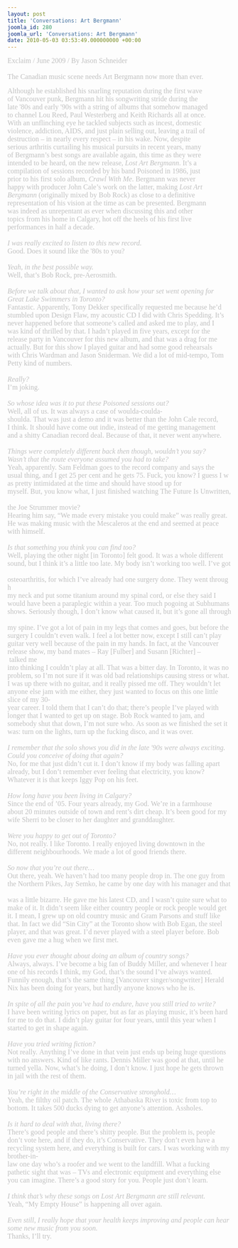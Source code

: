 ```yaml
---
layout: post
title: 'Conversations: Art Bergmann'
joomla_id: 280
joomla_url: 'Conversations: Art Bergmann'
date: 2010-05-03 03:53:49.000000000 +00:00
---
```

<span style="font-size: 12px; font-family: Verdana; color: #000000" class="Apple-style-span"><span style="font-size: 16px; font-family: 'Lucida Grande', 'Lucida Sans', Arial, Verdana, sans-serif" class="bodytitle"><span style="color: #c0c0c0" class="Apple-style-span"><span style="font-family: 'Book Antiqua'; color: #d11129" class="Apple-style-span"><span style="font-size: 12px; font-family: Verdana; color: #000000" class="Apple-style-span"><span style="font-size: 16px; font-family: 'Lucida Grande', 'Lucida Sans', Arial, Verdana, sans-serif" class="bodytitle"><span style="color: #c0c0c0" class="Apple-style-span"><span style="font-family: 'Book Antiqua'" class="Apple-style-span">Exclaim&nbsp;/&nbsp;June&nbsp;2009&nbsp;/&nbsp;By&nbsp;Jason&nbsp;Schneider<br /><br /><span style="font-family: 'book antiqua'" class="Apple-style-span">The Canadian music scene needs Art Bergmann now more than ever.&nbsp;</span></span></span></span></span></span></span></span></span><div><span style="font-size: 12px; font-family: Verdana; color: #000000" class="Apple-style-span"><span style="font-size: 16px; font-family: 'Lucida Grande', 'Lucida Sans', Arial, Verdana, sans-serif" class="bodytitle"><span style="color: #c0c0c0" class="Apple-style-span"><span style="font-family: 'Book Antiqua'; color: #d11129" class="Apple-style-span"><span style="font-size: 12px; font-family: Verdana; color: #000000" class="Apple-style-span"><span style="font-size: 16px; font-family: 'Lucida Grande', 'Lucida Sans', Arial, Verdana, sans-serif" class="bodytitle"><span style="color: #c0c0c0" class="Apple-style-span"><span style="font-family: 'Book Antiqua'" class="Apple-style-span"><span style="font-family: 'book antiqua'" class="Apple-style-span">Although he established his snarling reputation during the first wave&nbsp;</span></span></span></span></span></span></span></span></span></div><div><span style="font-size: 12px; font-family: Verdana; color: #000000" class="Apple-style-span"><span style="font-size: 16px; font-family: 'Lucida Grande', 'Lucida Sans', Arial, Verdana, sans-serif" class="bodytitle"><span style="color: #c0c0c0" class="Apple-style-span"><span style="font-family: 'Book Antiqua'; color: #d11129" class="Apple-style-span"><span style="font-size: 12px; font-family: Verdana; color: #000000" class="Apple-style-span"><span style="font-size: 16px; font-family: 'Lucida Grande', 'Lucida Sans', Arial, Verdana, sans-serif" class="bodytitle"><span style="color: #c0c0c0" class="Apple-style-span"><span style="font-family: 'Book Antiqua'" class="Apple-style-span"><span style="font-family: 'book antiqua'" class="Apple-style-span">of Vancouver punk, Bergmann hit his songwriting stride during the&nbsp;</span></span></span></span></span></span></span></span></span></div><div><span style="font-size: 12px; font-family: Verdana; color: #000000" class="Apple-style-span"><span style="font-size: 16px; font-family: 'Lucida Grande', 'Lucida Sans', Arial, Verdana, sans-serif" class="bodytitle"><span style="color: #c0c0c0" class="Apple-style-span"><span style="font-family: 'Book Antiqua'; color: #d11129" class="Apple-style-span"><span style="font-size: 12px; font-family: Verdana; color: #000000" class="Apple-style-span"><span style="font-size: 16px; font-family: 'Lucida Grande', 'Lucida Sans', Arial, Verdana, sans-serif" class="bodytitle"><span style="color: #c0c0c0" class="Apple-style-span"><span style="font-family: 'Book Antiqua'" class="Apple-style-span"><span style="font-family: 'book antiqua'" class="Apple-style-span">late '80s and early '90s with a string of albums that somehow managed&nbsp;</span></span></span></span></span></span></span></span></span></div><div><span style="font-size: 12px; font-family: Verdana; color: #000000" class="Apple-style-span"><span style="font-size: 16px; font-family: 'Lucida Grande', 'Lucida Sans', Arial, Verdana, sans-serif" class="bodytitle"><span style="color: #c0c0c0" class="Apple-style-span"><span style="font-family: 'Book Antiqua'; color: #d11129" class="Apple-style-span"><span style="font-size: 12px; font-family: Verdana; color: #000000" class="Apple-style-span"><span style="font-size: 16px; font-family: 'Lucida Grande', 'Lucida Sans', Arial, Verdana, sans-serif" class="bodytitle"><span style="color: #c0c0c0" class="Apple-style-span"><span style="font-family: 'Book Antiqua'" class="Apple-style-span"><span style="font-family: 'book antiqua'" class="Apple-style-span">to channel Lou Reed, Paul Westerberg and Keith Richards all at once.&nbsp;</span></span></span></span></span></span></span></span></span></div><div><span style="font-size: 12px; font-family: Verdana; color: #000000" class="Apple-style-span"><span style="font-size: 16px; font-family: 'Lucida Grande', 'Lucida Sans', Arial, Verdana, sans-serif" class="bodytitle"><span style="color: #c0c0c0" class="Apple-style-span"><span style="font-family: 'Book Antiqua'; color: #d11129" class="Apple-style-span"><span style="font-size: 12px; font-family: Verdana; color: #000000" class="Apple-style-span"><span style="font-size: 16px; font-family: 'Lucida Grande', 'Lucida Sans', Arial, Verdana, sans-serif" class="bodytitle"><span style="color: #c0c0c0" class="Apple-style-span"><span style="font-family: 'Book Antiqua'" class="Apple-style-span"><span style="font-family: 'book antiqua'" class="Apple-style-span">With an unflinching eye he tackled subjects such as incest, domestic&nbsp;</span></span></span></span></span></span></span></span></span></div><div><span style="font-size: 12px; font-family: Verdana; color: #000000" class="Apple-style-span"><span style="font-size: 16px; font-family: 'Lucida Grande', 'Lucida Sans', Arial, Verdana, sans-serif" class="bodytitle"><span style="color: #c0c0c0" class="Apple-style-span"><span style="font-family: 'Book Antiqua'; color: #d11129" class="Apple-style-span"><span style="font-size: 12px; font-family: Verdana; color: #000000" class="Apple-style-span"><span style="font-size: 16px; font-family: 'Lucida Grande', 'Lucida Sans', Arial, Verdana, sans-serif" class="bodytitle"><span style="color: #c0c0c0" class="Apple-style-span"><span style="font-family: 'Book Antiqua'" class="Apple-style-span"><span style="font-family: 'book antiqua'" class="Apple-style-span">violence, addiction, AIDS, and just plain selling out, leaving a trail of&nbsp;</span></span></span></span></span></span></span></span></span></div><div><span style="font-size: 12px; font-family: Verdana; color: #000000" class="Apple-style-span"><span style="font-size: 16px; font-family: 'Lucida Grande', 'Lucida Sans', Arial, Verdana, sans-serif" class="bodytitle"><span style="color: #c0c0c0" class="Apple-style-span"><span style="font-family: 'Book Antiqua'; color: #d11129" class="Apple-style-span"><span style="font-size: 12px; font-family: Verdana; color: #000000" class="Apple-style-span"><span style="font-size: 16px; font-family: 'Lucida Grande', 'Lucida Sans', Arial, Verdana, sans-serif" class="bodytitle"><span style="color: #c0c0c0" class="Apple-style-span"><span style="font-family: 'Book Antiqua'" class="Apple-style-span"><span style="font-family: 'book antiqua'" class="Apple-style-span">destruction &ndash; in nearly every respect &ndash; in his wake. Now, despite&nbsp;</span></span></span></span></span></span></span></span></span></div><div><span style="font-size: 12px; font-family: Verdana; color: #000000" class="Apple-style-span"><span style="font-size: 16px; font-family: 'Lucida Grande', 'Lucida Sans', Arial, Verdana, sans-serif" class="bodytitle"><span style="color: #c0c0c0" class="Apple-style-span"><span style="font-family: 'Book Antiqua'; color: #d11129" class="Apple-style-span"><span style="font-size: 12px; font-family: Verdana; color: #000000" class="Apple-style-span"><span style="font-size: 16px; font-family: 'Lucida Grande', 'Lucida Sans', Arial, Verdana, sans-serif" class="bodytitle"><span style="color: #c0c0c0" class="Apple-style-span"><span style="font-family: 'Book Antiqua'" class="Apple-style-span"><span style="font-family: 'book antiqua'" class="Apple-style-span">serious arthritis curtailing his musical pursuits in recent years, many&nbsp;</span></span></span></span></span></span></span></span></span></div><div><span style="font-size: 12px; font-family: Verdana; color: #000000" class="Apple-style-span"><span style="font-size: 16px; font-family: 'Lucida Grande', 'Lucida Sans', Arial, Verdana, sans-serif" class="bodytitle"><span style="color: #c0c0c0" class="Apple-style-span"><span style="font-family: 'Book Antiqua'; color: #d11129" class="Apple-style-span"><span style="font-size: 12px; font-family: Verdana; color: #000000" class="Apple-style-span"><span style="font-size: 16px; font-family: 'Lucida Grande', 'Lucida Sans', Arial, Verdana, sans-serif" class="bodytitle"><span style="color: #c0c0c0" class="Apple-style-span"><span style="font-family: 'Book Antiqua'" class="Apple-style-span"><span style="font-family: 'book antiqua'" class="Apple-style-span">of Bergmann&rsquo;s best songs are available again, this time as they were&nbsp;</span></span></span></span></span></span></span></span></span></div><div><span style="font-size: 12px; font-family: Verdana; color: #000000" class="Apple-style-span"><span style="font-size: 16px; font-family: 'Lucida Grande', 'Lucida Sans', Arial, Verdana, sans-serif" class="bodytitle"><span style="color: #c0c0c0" class="Apple-style-span"><span style="font-family: 'Book Antiqua'; color: #d11129" class="Apple-style-span"><span style="font-size: 12px; font-family: Verdana; color: #000000" class="Apple-style-span"><span style="font-size: 16px; font-family: 'Lucida Grande', 'Lucida Sans', Arial, Verdana, sans-serif" class="bodytitle"><span style="color: #c0c0c0" class="Apple-style-span"><span style="font-family: 'Book Antiqua'" class="Apple-style-span"><span style="font-family: 'book antiqua'" class="Apple-style-span">intended to be heard, on the new release,&nbsp;</span><i><span style="font-family: 'book antiqua'" class="Apple-style-span">Lost Art Bergmann</span></i><span style="font-family: 'book antiqua'" class="Apple-style-span">. It&rsquo;s a&nbsp;</span></span></span></span></span></span></span></span></span></div><div><span style="font-size: 12px; font-family: Verdana; color: #000000" class="Apple-style-span"><span style="font-size: 16px; font-family: 'Lucida Grande', 'Lucida Sans', Arial, Verdana, sans-serif" class="bodytitle"><span style="color: #c0c0c0" class="Apple-style-span"><span style="font-family: 'Book Antiqua'; color: #d11129" class="Apple-style-span"><span style="font-size: 12px; font-family: Verdana; color: #000000" class="Apple-style-span"><span style="font-size: 16px; font-family: 'Lucida Grande', 'Lucida Sans', Arial, Verdana, sans-serif" class="bodytitle"><span style="color: #c0c0c0" class="Apple-style-span"><span style="font-family: 'Book Antiqua'" class="Apple-style-span"><span style="font-family: 'book antiqua'" class="Apple-style-span">compilation of sessions recorded by his band Poisoned in 1986, just&nbsp;</span></span></span></span></span></span></span></span></span></div><div><span style="font-size: 12px; font-family: Verdana; color: #000000" class="Apple-style-span"><span style="font-size: 16px; font-family: 'Lucida Grande', 'Lucida Sans', Arial, Verdana, sans-serif" class="bodytitle"><span style="color: #c0c0c0" class="Apple-style-span"><span style="font-family: 'Book Antiqua'; color: #d11129" class="Apple-style-span"><span style="font-size: 12px; font-family: Verdana; color: #000000" class="Apple-style-span"><span style="font-size: 16px; font-family: 'Lucida Grande', 'Lucida Sans', Arial, Verdana, sans-serif" class="bodytitle"><span style="color: #c0c0c0" class="Apple-style-span"><span style="font-family: 'Book Antiqua'" class="Apple-style-span"><span style="font-family: 'book antiqua'" class="Apple-style-span">prior to his first solo album,&nbsp;</span><i><span style="font-family: 'book antiqua'" class="Apple-style-span">Crawl With Me</span></i><span style="font-family: 'book antiqua'" class="Apple-style-span">. Bergmann was never&nbsp;</span></span></span></span></span></span></span></span></span></div><div><span style="font-size: 12px; font-family: Verdana; color: #000000" class="Apple-style-span"><span style="font-size: 16px; font-family: 'Lucida Grande', 'Lucida Sans', Arial, Verdana, sans-serif" class="bodytitle"><span style="color: #c0c0c0" class="Apple-style-span"><span style="font-family: 'Book Antiqua'; color: #d11129" class="Apple-style-span"><span style="font-size: 12px; font-family: Verdana; color: #000000" class="Apple-style-span"><span style="font-size: 16px; font-family: 'Lucida Grande', 'Lucida Sans', Arial, Verdana, sans-serif" class="bodytitle"><span style="color: #c0c0c0" class="Apple-style-span"><span style="font-family: 'Book Antiqua'" class="Apple-style-span"><span style="font-family: 'book antiqua'" class="Apple-style-span">happy with producer John Cale&rsquo;s work on the latter, making&nbsp;</span><i><span style="font-family: 'book antiqua'" class="Apple-style-span">Lost Art&nbsp;</span></i></span></span></span></span></span></span></span></span></div><div><span style="font-size: 12px; font-family: Verdana; color: #000000" class="Apple-style-span"><span style="font-size: 16px; font-family: 'Lucida Grande', 'Lucida Sans', Arial, Verdana, sans-serif" class="bodytitle"><span style="color: #c0c0c0" class="Apple-style-span"><span style="font-family: 'Book Antiqua'; color: #d11129" class="Apple-style-span"><span style="font-size: 12px; font-family: Verdana; color: #000000" class="Apple-style-span"><span style="font-size: 16px; font-family: 'Lucida Grande', 'Lucida Sans', Arial, Verdana, sans-serif" class="bodytitle"><span style="color: #c0c0c0" class="Apple-style-span"><span style="font-family: 'Book Antiqua'" class="Apple-style-span"><i><span style="font-family: 'book antiqua'" class="Apple-style-span">Bergmann</span></i><span style="font-family: 'book antiqua'" class="Apple-style-span">&nbsp;(originally mixed by Bob Rock) as close to a definitive&nbsp;</span></span></span></span></span></span></span></span></span></div><div><span style="font-size: 12px; font-family: Verdana; color: #000000" class="Apple-style-span"><span style="font-size: 16px; font-family: 'Lucida Grande', 'Lucida Sans', Arial, Verdana, sans-serif" class="bodytitle"><span style="color: #c0c0c0" class="Apple-style-span"><span style="font-family: 'Book Antiqua'; color: #d11129" class="Apple-style-span"><span style="font-size: 12px; font-family: Verdana; color: #000000" class="Apple-style-span"><span style="font-size: 16px; font-family: 'Lucida Grande', 'Lucida Sans', Arial, Verdana, sans-serif" class="bodytitle"><span style="color: #c0c0c0" class="Apple-style-span"><span style="font-family: 'Book Antiqua'" class="Apple-style-span"><span style="font-family: 'book antiqua'" class="Apple-style-span">representation of his vision at the time as can be presented.&nbsp;Bergmann&nbsp;</span></span></span></span></span></span></span></span></span></div><div><span style="font-size: 12px; font-family: Verdana; color: #000000" class="Apple-style-span"><span style="font-size: 16px; font-family: 'Lucida Grande', 'Lucida Sans', Arial, Verdana, sans-serif" class="bodytitle"><span style="color: #c0c0c0" class="Apple-style-span"><span style="font-family: 'Book Antiqua'; color: #d11129" class="Apple-style-span"><span style="font-size: 12px; font-family: Verdana; color: #000000" class="Apple-style-span"><span style="font-size: 16px; font-family: 'Lucida Grande', 'Lucida Sans', Arial, Verdana, sans-serif" class="bodytitle"><span style="color: #c0c0c0" class="Apple-style-span"><span style="font-family: 'Book Antiqua'" class="Apple-style-span"><span style="font-family: 'book antiqua'" class="Apple-style-span">was indeed as unrepentant as ever when discussing this and other&nbsp;</span></span></span></span></span></span></span></span></span></div><div><span style="font-size: 12px; font-family: Verdana; color: #000000" class="Apple-style-span"><span style="font-size: 16px; font-family: 'Lucida Grande', 'Lucida Sans', Arial, Verdana, sans-serif" class="bodytitle"><span style="color: #c0c0c0" class="Apple-style-span"><span style="font-family: 'Book Antiqua'; color: #d11129" class="Apple-style-span"><span style="font-size: 12px; font-family: Verdana; color: #000000" class="Apple-style-span"><span style="font-size: 16px; font-family: 'Lucida Grande', 'Lucida Sans', Arial, Verdana, sans-serif" class="bodytitle"><span style="color: #c0c0c0" class="Apple-style-span"><span style="font-family: 'Book Antiqua'" class="Apple-style-span"><span style="font-family: 'book antiqua'" class="Apple-style-span">topics from his home in Calgary, hot off the heels of his first live&nbsp;</span></span></span></span></span></span></span></span></span></div><div><span style="font-size: 12px; font-family: Verdana; color: #000000" class="Apple-style-span"><span style="font-size: 16px; font-family: 'Lucida Grande', 'Lucida Sans', Arial, Verdana, sans-serif" class="bodytitle"><span style="color: #c0c0c0" class="Apple-style-span"><span style="font-family: 'Book Antiqua'; color: #d11129" class="Apple-style-span"><span style="font-size: 12px; font-family: Verdana; color: #000000" class="Apple-style-span"><span style="font-size: 16px; font-family: 'Lucida Grande', 'Lucida Sans', Arial, Verdana, sans-serif" class="bodytitle"><span style="color: #c0c0c0" class="Apple-style-span"><span style="font-family: 'Book Antiqua'" class="Apple-style-span"><span style="font-family: 'book antiqua'" class="Apple-style-span">performances in half a decade.</span><span style="font-family: 'book antiqua'" class="Apple-style-span"><br /></span><br /></span></span></span></span><div><span style="font-size: 12px; font-family: Verdana; color: #000000" class="Apple-style-span"><span style="font-size: 16px; font-family: 'Lucida Grande', 'Lucida Sans', Arial, Verdana, sans-serif" class="bodytitle"><span style="color: #c0c0c0" class="Apple-style-span"><span style="font-family: 'Book Antiqua'" class="Apple-style-span"><span style="font-style: italic" class="Apple-style-span">I&nbsp;was&nbsp;really&nbsp;excited&nbsp;to&nbsp;listen&nbsp;to&nbsp;this&nbsp;new&nbsp;record.</span><br />Good.&nbsp;Does&nbsp;it&nbsp;sound&nbsp;like&nbsp;the&nbsp;'80s&nbsp;to&nbsp;you?<br /><br /><span style="font-style: italic" class="Apple-style-span">Yeah,&nbsp;in&nbsp;the&nbsp;best&nbsp;possible&nbsp;way.</span><br />Well,&nbsp;that&rsquo;s&nbsp;Bob&nbsp;Rock,&nbsp;pre-Aerosmith.<br /><br /><span style="font-style: italic" class="Apple-style-span">Before&nbsp;we&nbsp;talk&nbsp;about&nbsp;that,&nbsp;I&nbsp;wanted&nbsp;to&nbsp;ask&nbsp;how&nbsp;your&nbsp;set&nbsp;went&nbsp;opening&nbsp;for&nbsp;</span></span></span></span></span></div><div><span style="font-size: 12px; font-family: Verdana; color: #000000" class="Apple-style-span"><span style="font-size: 16px; font-family: 'Lucida Grande', 'Lucida Sans', Arial, Verdana, sans-serif" class="bodytitle"><span style="color: #c0c0c0" class="Apple-style-span"><span style="font-family: 'Book Antiqua'" class="Apple-style-span"><span style="font-style: italic" class="Apple-style-span">Great&nbsp;Lake&nbsp;Swimmers&nbsp;in&nbsp;Toronto?</span><br />Fantastic.&nbsp;Apparently,&nbsp;Tony&nbsp;Dekker&nbsp;specifically&nbsp;requested&nbsp;me&nbsp;because&nbsp;he&rsquo;d&nbsp;</span></span></span></span></div><div><span style="font-size: 12px; font-family: Verdana; color: #000000" class="Apple-style-span"><span style="font-size: 16px; font-family: 'Lucida Grande', 'Lucida Sans', Arial, Verdana, sans-serif" class="bodytitle"><span style="color: #c0c0c0" class="Apple-style-span"><span style="font-family: 'Book Antiqua'" class="Apple-style-span">stumbled&nbsp;upon&nbsp;Design&nbsp;Flaw,&nbsp;my&nbsp;acoustic&nbsp;CD&nbsp;I&nbsp;did&nbsp;with&nbsp;Chris&nbsp;Spedding.&nbsp;It&rsquo;s&nbsp;</span></span></span></span></div><div><span style="font-size: 12px; font-family: Verdana; color: #000000" class="Apple-style-span"><span style="font-size: 16px; font-family: 'Lucida Grande', 'Lucida Sans', Arial, Verdana, sans-serif" class="bodytitle"><span style="color: #c0c0c0" class="Apple-style-span"><span style="font-family: 'Book Antiqua'" class="Apple-style-span">never&nbsp;happened&nbsp;before&nbsp;that&nbsp;someone&rsquo;s&nbsp;called&nbsp;and&nbsp;asked&nbsp;me&nbsp;to&nbsp;play,&nbsp;and&nbsp;I&nbsp;</span></span></span></span></div><div><span style="font-size: 12px; font-family: Verdana; color: #000000" class="Apple-style-span"><span style="font-size: 16px; font-family: 'Lucida Grande', 'Lucida Sans', Arial, Verdana, sans-serif" class="bodytitle"><span style="color: #c0c0c0" class="Apple-style-span"><span style="font-family: 'Book Antiqua'" class="Apple-style-span">was&nbsp;kind&nbsp;of&nbsp;thrilled&nbsp;by&nbsp;that.&nbsp;I&nbsp;hadn&rsquo;t&nbsp;played&nbsp;in&nbsp;five&nbsp;years,&nbsp;except&nbsp;for&nbsp;the&nbsp;</span></span></span></span></div><div><span style="font-size: 12px; font-family: Verdana; color: #000000" class="Apple-style-span"><span style="font-size: 16px; font-family: 'Lucida Grande', 'Lucida Sans', Arial, Verdana, sans-serif" class="bodytitle"><span style="color: #c0c0c0" class="Apple-style-span"><span style="font-family: 'Book Antiqua'" class="Apple-style-span">release&nbsp;party&nbsp;in&nbsp;Vancouver&nbsp;for&nbsp;this&nbsp;new&nbsp;album,&nbsp;and&nbsp;that&nbsp;was&nbsp;a&nbsp;drag&nbsp;for&nbsp;me&nbsp;</span></span></span></span></div><div><span style="font-size: 12px; font-family: Verdana; color: #000000" class="Apple-style-span"><span style="font-size: 16px; font-family: 'Lucida Grande', 'Lucida Sans', Arial, Verdana, sans-serif" class="bodytitle"><span style="color: #c0c0c0" class="Apple-style-span"><span style="font-family: 'Book Antiqua'" class="Apple-style-span">actually.&nbsp;But&nbsp;for&nbsp;this&nbsp;show&nbsp;I&nbsp;played&nbsp;guitar&nbsp;and&nbsp;had&nbsp;some&nbsp;good&nbsp;rehearsals&nbsp;</span></span></span></span></div><div><span style="font-size: 12px; font-family: Verdana; color: #000000" class="Apple-style-span"><span style="font-size: 16px; font-family: 'Lucida Grande', 'Lucida Sans', Arial, Verdana, sans-serif" class="bodytitle"><span style="color: #c0c0c0" class="Apple-style-span"><span style="font-family: 'Book Antiqua'" class="Apple-style-span">with&nbsp;Chris&nbsp;Wardman&nbsp;and&nbsp;Jason&nbsp;Sniderman.&nbsp;We&nbsp;did&nbsp;a&nbsp;lot&nbsp;of&nbsp;mid-tempo,&nbsp;Tom&nbsp;</span></span></span></span></div><div><span style="font-size: 12px; font-family: Verdana; color: #000000" class="Apple-style-span"><span style="font-size: 16px; font-family: 'Lucida Grande', 'Lucida Sans', Arial, Verdana, sans-serif" class="bodytitle"><span style="color: #c0c0c0" class="Apple-style-span"><span style="font-family: 'Book Antiqua'" class="Apple-style-span">Petty&nbsp;kind&nbsp;of&nbsp;numbers.<br /><br /><span style="font-style: italic" class="Apple-style-span">Really?</span><br />I&rsquo;m&nbsp;joking.<br /><br /><span style="font-style: italic" class="Apple-style-span">So&nbsp;whose&nbsp;idea&nbsp;was&nbsp;it&nbsp;to&nbsp;put&nbsp;these&nbsp;Poisoned&nbsp;sessions&nbsp;out?</span><br />Well,&nbsp;all&nbsp;of&nbsp;us.&nbsp;It&nbsp;was&nbsp;always&nbsp;a&nbsp;case&nbsp;of&nbsp;woulda-coulda-shoulda.&nbsp;That&nbsp;was&nbsp;just&nbsp;a&nbsp;demo&nbsp;and&nbsp;it&nbsp;was&nbsp;better&nbsp;than&nbsp;the&nbsp;John&nbsp;Cale&nbsp;record, I&nbsp;think.&nbsp;It&nbsp;should&nbsp;have&nbsp;come&nbsp;out&nbsp;indie,&nbsp;instead&nbsp;of&nbsp;me&nbsp;getting&nbsp;management&nbsp;</span></span></span></span></div><div><span style="font-size: 12px; font-family: Verdana; color: #000000" class="Apple-style-span"><span style="font-size: 16px; font-family: 'Lucida Grande', 'Lucida Sans', Arial, Verdana, sans-serif" class="bodytitle"><span style="color: #c0c0c0" class="Apple-style-span"><span style="font-family: 'Book Antiqua'" class="Apple-style-span">and&nbsp;a&nbsp;shitty&nbsp;Canadian&nbsp;record&nbsp;deal.&nbsp;Because&nbsp;of&nbsp;that,&nbsp;it&nbsp;never&nbsp;went&nbsp;anywhere.<br /><br /><span style="font-style: italic" class="Apple-style-span">Things&nbsp;were&nbsp;completely&nbsp;different&nbsp;back&nbsp;then&nbsp;though,&nbsp;wouldn&rsquo;t&nbsp;you&nbsp;say?</span>&nbsp;<span style="font-style: italic" class="Apple-style-span"></span></span></span></span></span></div><div><span style="font-size: 12px; font-family: Verdana; color: #000000" class="Apple-style-span"><span style="font-size: 16px; font-family: 'Lucida Grande', 'Lucida Sans', Arial, Verdana, sans-serif" class="bodytitle"><span style="color: #c0c0c0" class="Apple-style-span"><span style="font-family: 'Book Antiqua'" class="Apple-style-span"><span style="font-style: italic" class="Apple-style-span">Wasn&rsquo;t&nbsp;that&nbsp;the&nbsp;route&nbsp;everyone&nbsp;assumed&nbsp;you&nbsp;had&nbsp;to&nbsp;take?</span></span></span></span></span></div><div><span style="font-size: 12px; font-family: Verdana; color: #000000" class="Apple-style-span"><span style="font-size: 16px; font-family: 'Lucida Grande', 'Lucida Sans', Arial, Verdana, sans-serif" class="bodytitle"><span style="color: #c0c0c0" class="Apple-style-span"><span style="font-family: 'Book Antiqua'" class="Apple-style-span">Yeah,&nbsp;apparently.&nbsp;Sam&nbsp;Feldman&nbsp;goes&nbsp;to&nbsp;the&nbsp;record&nbsp;company&nbsp;and&nbsp;says&nbsp;the&nbsp;</span></span></span></span></div><div><span style="font-size: 12px; font-family: Verdana; color: #000000" class="Apple-style-span"><span style="font-size: 16px; font-family: 'Lucida Grande', 'Lucida Sans', Arial, Verdana, sans-serif" class="bodytitle"><span style="color: #c0c0c0" class="Apple-style-span"><span style="font-family: 'Book Antiqua'" class="Apple-style-span">usual&nbsp;thing,&nbsp;and&nbsp;I&nbsp;get&nbsp;25&nbsp;per&nbsp;cent&nbsp;and&nbsp;he&nbsp;gets&nbsp;75.&nbsp;Fuck,&nbsp;you&nbsp;know?&nbsp;I&nbsp;guess&nbsp;I&nbsp;was&nbsp;pretty&nbsp;intimidated&nbsp;at&nbsp;the&nbsp;time&nbsp;and&nbsp;should&nbsp;have&nbsp;stood&nbsp;up&nbsp;for&nbsp;</span></span></span></span></div><div><span style="font-size: 12px; font-family: Verdana; color: #000000" class="Apple-style-span"><span style="font-size: 16px; font-family: 'Lucida Grande', 'Lucida Sans', Arial, Verdana, sans-serif" class="bodytitle"><span style="color: #c0c0c0" class="Apple-style-span"><span style="font-family: 'Book Antiqua'" class="Apple-style-span">myself.&nbsp;But,&nbsp;you&nbsp;know&nbsp;what,&nbsp;I&nbsp;just&nbsp;finished&nbsp;watching&nbsp;The&nbsp;Future&nbsp;Is&nbsp;Unwritten,&nbsp;</span></span></span></span></div><div><span style="font-size: 12px; font-family: Verdana; color: #000000" class="Apple-style-span"><span style="font-size: 16px; font-family: 'Lucida Grande', 'Lucida Sans', Arial, Verdana, sans-serif" class="bodytitle"><span style="color: #c0c0c0" class="Apple-style-span"><span style="font-family: 'Book Antiqua'" class="Apple-style-span">the&nbsp;Joe&nbsp;Strummer&nbsp;movie?Hearing&nbsp;him&nbsp;say,&nbsp;&ldquo;We&nbsp;made&nbsp;every&nbsp;mistake&nbsp;you&nbsp;could&nbsp;make&rdquo;&nbsp;was&nbsp;really&nbsp;great.&nbsp;</span></span></span></span></div><div><span style="font-size: 12px; font-family: Verdana; color: #000000" class="Apple-style-span"><span style="font-size: 16px; font-family: 'Lucida Grande', 'Lucida Sans', Arial, Verdana, sans-serif" class="bodytitle"><span style="color: #c0c0c0" class="Apple-style-span"><span style="font-family: 'Book Antiqua'" class="Apple-style-span">He&nbsp;was&nbsp;making&nbsp;music&nbsp;with&nbsp;the&nbsp;Mescaleros&nbsp;at&nbsp;the&nbsp;end&nbsp;and&nbsp;seemed&nbsp;at&nbsp;peace&nbsp;</span></span></span></span></div><div><span style="font-size: 12px; font-family: Verdana; color: #000000" class="Apple-style-span"><span style="font-size: 16px; font-family: 'Lucida Grande', 'Lucida Sans', Arial, Verdana, sans-serif" class="bodytitle"><span style="color: #c0c0c0" class="Apple-style-span"><span style="font-family: 'Book Antiqua'" class="Apple-style-span">with&nbsp;himself.<br /><br /><span style="font-style: italic" class="Apple-style-span">Is&nbsp;that&nbsp;something&nbsp;you&nbsp;think&nbsp;you&nbsp;can&nbsp;find&nbsp;too?</span><br />Well,&nbsp;playing&nbsp;the&nbsp;other&nbsp;night&nbsp;[in&nbsp;Toronto]&nbsp;felt&nbsp;good.&nbsp;It&nbsp;was&nbsp;a&nbsp;whole&nbsp;different&nbsp;</span></span></span></span></div><div><span style="font-size: 12px; font-family: Verdana; color: #000000" class="Apple-style-span"><span style="font-size: 16px; font-family: 'Lucida Grande', 'Lucida Sans', Arial, Verdana, sans-serif" class="bodytitle"><span style="color: #c0c0c0" class="Apple-style-span"><span style="font-family: 'Book Antiqua'" class="Apple-style-span">sound,&nbsp;but&nbsp;I&nbsp;think&nbsp;it&rsquo;s&nbsp;a&nbsp;little&nbsp;too&nbsp;late.&nbsp;My&nbsp;body&nbsp;isn&rsquo;t&nbsp;working&nbsp;too&nbsp;well.&nbsp;I&rsquo;ve&nbsp;got&nbsp;</span></span></span></span></div><div><span style="font-size: 12px; font-family: Verdana; color: #000000" class="Apple-style-span"><span style="font-size: 16px; font-family: 'Lucida Grande', 'Lucida Sans', Arial, Verdana, sans-serif" class="bodytitle"><span style="color: #c0c0c0" class="Apple-style-span"><span style="font-family: 'Book Antiqua'" class="Apple-style-span">osteoarthritis,&nbsp;for&nbsp;which&nbsp;I&rsquo;ve&nbsp;already&nbsp;had&nbsp;one&nbsp;surgery&nbsp;done.&nbsp;They&nbsp;went&nbsp;through&nbsp;</span></span></span></span></div><div><span style="font-size: 12px; font-family: Verdana; color: #000000" class="Apple-style-span"><span style="font-size: 16px; font-family: 'Lucida Grande', 'Lucida Sans', Arial, Verdana, sans-serif" class="bodytitle"><span style="color: #c0c0c0" class="Apple-style-span"><span style="font-family: 'Book Antiqua'" class="Apple-style-span">my&nbsp;neck&nbsp;and&nbsp;put&nbsp;some&nbsp;titanium&nbsp;around&nbsp;my&nbsp;spinal&nbsp;cord,&nbsp;or&nbsp;else&nbsp;they&nbsp;said&nbsp;I&nbsp;</span></span></span></span></div><div><span style="font-size: 12px; font-family: Verdana; color: #000000" class="Apple-style-span"><span style="font-size: 16px; font-family: 'Lucida Grande', 'Lucida Sans', Arial, Verdana, sans-serif" class="bodytitle"><span style="color: #c0c0c0" class="Apple-style-span"><span style="font-family: 'Book Antiqua'" class="Apple-style-span">would&nbsp;have&nbsp;been&nbsp;a&nbsp;paraplegic&nbsp;within&nbsp;a&nbsp;year.&nbsp;Too&nbsp;much&nbsp;pogoing&nbsp;at&nbsp;Subhumans&nbsp;</span></span></span></span></div><div><span style="font-size: 12px; font-family: Verdana; color: #000000" class="Apple-style-span"><span style="font-size: 16px; font-family: 'Lucida Grande', 'Lucida Sans', Arial, Verdana, sans-serif" class="bodytitle"><span style="color: #c0c0c0" class="Apple-style-span"><span style="font-family: 'Book Antiqua'" class="Apple-style-span">shows.&nbsp;Seriously&nbsp;though,&nbsp;I&nbsp;don&rsquo;t&nbsp;know&nbsp;what&nbsp;caused&nbsp;it,&nbsp;but&nbsp;it&rsquo;s&nbsp;gone&nbsp;all&nbsp;through&nbsp;</span></span></span></span></div><div><span style="font-size: 12px; font-family: Verdana; color: #000000" class="Apple-style-span"><span style="font-size: 16px; font-family: 'Lucida Grande', 'Lucida Sans', Arial, Verdana, sans-serif" class="bodytitle"><span style="color: #c0c0c0" class="Apple-style-span"><span style="font-family: 'Book Antiqua'" class="Apple-style-span">my&nbsp;spine.&nbsp;I&rsquo;ve&nbsp;got&nbsp;a&nbsp;lot&nbsp;of&nbsp;pain&nbsp;in&nbsp;my&nbsp;legs&nbsp;that&nbsp;comes&nbsp;and&nbsp;goes,&nbsp;but&nbsp;before&nbsp;the&nbsp;</span></span></span></span></div><div><span style="font-size: 12px; font-family: Verdana; color: #000000" class="Apple-style-span"><span style="font-size: 16px; font-family: 'Lucida Grande', 'Lucida Sans', Arial, Verdana, sans-serif" class="bodytitle"><span style="color: #c0c0c0" class="Apple-style-span"><span style="font-family: 'Book Antiqua'" class="Apple-style-span">surgery&nbsp;I&nbsp;couldn&rsquo;t&nbsp;even&nbsp;walk.&nbsp;I&nbsp;feel&nbsp;a&nbsp;lot&nbsp;better&nbsp;now,&nbsp;except&nbsp;I&nbsp;still&nbsp;can&rsquo;t&nbsp;play&nbsp;</span></span></span></span></div><div><span style="font-size: 12px; font-family: Verdana; color: #000000" class="Apple-style-span"><span style="font-size: 16px; font-family: 'Lucida Grande', 'Lucida Sans', Arial, Verdana, sans-serif" class="bodytitle"><span style="color: #c0c0c0" class="Apple-style-span"><span style="font-family: 'Book Antiqua'" class="Apple-style-span">guitar&nbsp;very&nbsp;well&nbsp;because&nbsp;of&nbsp;the&nbsp;pain&nbsp;in&nbsp;my&nbsp;hands.&nbsp;In&nbsp;fact,&nbsp;at&nbsp;the&nbsp;Vancouver&nbsp;</span></span></span></span></div><div><span style="font-size: 12px; font-family: Verdana; color: #000000" class="Apple-style-span"><span style="font-size: 16px; font-family: 'Lucida Grande', 'Lucida Sans', Arial, Verdana, sans-serif" class="bodytitle"><span style="color: #c0c0c0" class="Apple-style-span"><span style="font-family: 'Book Antiqua'" class="Apple-style-span">release&nbsp;show,&nbsp;my&nbsp;band&nbsp;mates&nbsp;&ndash;&nbsp;Ray&nbsp;[Fulber]&nbsp;and&nbsp;Susann&nbsp;[Richter]&nbsp;&ndash;&nbsp;talked&nbsp;me&nbsp;</span></span></span></span></div><div><span style="font-size: 12px; font-family: Verdana; color: #000000" class="Apple-style-span"><span style="font-size: 16px; font-family: 'Lucida Grande', 'Lucida Sans', Arial, Verdana, sans-serif" class="bodytitle"><span style="color: #c0c0c0" class="Apple-style-span"><span style="font-family: 'Book Antiqua'" class="Apple-style-span">into&nbsp;thinking&nbsp;I&nbsp;couldn&rsquo;t&nbsp;play&nbsp;at&nbsp;all.&nbsp;That&nbsp;was&nbsp;a&nbsp;bitter&nbsp;day.&nbsp;In&nbsp;Toronto,&nbsp;it&nbsp;was&nbsp;no&nbsp;</span></span></span></span></div><div><span style="font-size: 12px; font-family: Verdana; color: #000000" class="Apple-style-span"><span style="font-size: 16px; font-family: 'Lucida Grande', 'Lucida Sans', Arial, Verdana, sans-serif" class="bodytitle"><span style="color: #c0c0c0" class="Apple-style-span"><span style="font-family: 'Book Antiqua'" class="Apple-style-span">problem,&nbsp;so&nbsp;I&rsquo;m&nbsp;not&nbsp;sure&nbsp;if&nbsp;it&nbsp;was&nbsp;old&nbsp;bad&nbsp;relationships&nbsp;causing&nbsp;stress&nbsp;or&nbsp;what.&nbsp;</span></span></span></span></div><div><span style="font-size: 12px; font-family: Verdana; color: #000000" class="Apple-style-span"><span style="font-size: 16px; font-family: 'Lucida Grande', 'Lucida Sans', Arial, Verdana, sans-serif" class="bodytitle"><span style="color: #c0c0c0" class="Apple-style-span"><span style="font-family: 'Book Antiqua'" class="Apple-style-span">I&nbsp;was&nbsp;up&nbsp;there&nbsp;with&nbsp;no&nbsp;guitar,&nbsp;and&nbsp;it&nbsp;really&nbsp;pissed&nbsp;me&nbsp;off.&nbsp;They&nbsp;wouldn&rsquo;t&nbsp;let&nbsp;</span></span></span></span></div><div><span style="font-size: 12px; font-family: Verdana; color: #000000" class="Apple-style-span"><span style="font-size: 16px; font-family: 'Lucida Grande', 'Lucida Sans', Arial, Verdana, sans-serif" class="bodytitle"><span style="color: #c0c0c0" class="Apple-style-span"><span style="font-family: 'Book Antiqua'" class="Apple-style-span">anyone&nbsp;else&nbsp;jam&nbsp;with&nbsp;me&nbsp;either,&nbsp;they&nbsp;just&nbsp;wanted&nbsp;to&nbsp;focus&nbsp;on&nbsp;this&nbsp;one&nbsp;little&nbsp;</span></span></span></span></div><div><span style="font-size: 12px; font-family: Verdana; color: #000000" class="Apple-style-span"><span style="font-size: 16px; font-family: 'Lucida Grande', 'Lucida Sans', Arial, Verdana, sans-serif" class="bodytitle"><span style="color: #c0c0c0" class="Apple-style-span"><span style="font-family: 'Book Antiqua'" class="Apple-style-span">slice&nbsp;of&nbsp;my&nbsp;30-year&nbsp;career.&nbsp;I&nbsp;told&nbsp;them&nbsp;that&nbsp;I&nbsp;can&rsquo;t&nbsp;do&nbsp;that;&nbsp;there&rsquo;s&nbsp;people&nbsp;I&rsquo;ve&nbsp;played&nbsp;with&nbsp;</span></span></span></span></div><div><span style="font-size: 12px; font-family: Verdana; color: #000000" class="Apple-style-span"><span style="font-size: 16px; font-family: 'Lucida Grande', 'Lucida Sans', Arial, Verdana, sans-serif" class="bodytitle"><span style="color: #c0c0c0" class="Apple-style-span"><span style="font-family: 'Book Antiqua'" class="Apple-style-span">longer&nbsp;that&nbsp;I&nbsp;wanted&nbsp;to&nbsp;get&nbsp;up&nbsp;on&nbsp;stage.&nbsp;Bob&nbsp;Rock&nbsp;wanted&nbsp;to&nbsp;jam,&nbsp;and&nbsp;</span></span></span></span></div><div><span style="font-size: 12px; font-family: Verdana; color: #000000" class="Apple-style-span"><span style="font-size: 16px; font-family: 'Lucida Grande', 'Lucida Sans', Arial, Verdana, sans-serif" class="bodytitle"><span style="color: #c0c0c0" class="Apple-style-span"><span style="font-family: 'Book Antiqua'" class="Apple-style-span">somebody&nbsp;shut&nbsp;that&nbsp;down,&nbsp;I&rsquo;m&nbsp;not&nbsp;sure&nbsp;who.&nbsp;As&nbsp;soon&nbsp;as&nbsp;we&nbsp;finished&nbsp;the&nbsp;set&nbsp;it&nbsp;</span></span></span></span></div><div><span style="font-size: 12px; font-family: Verdana; color: #000000" class="Apple-style-span"><span style="font-size: 16px; font-family: 'Lucida Grande', 'Lucida Sans', Arial, Verdana, sans-serif" class="bodytitle"><span style="color: #c0c0c0" class="Apple-style-span"><span style="font-family: 'Book Antiqua'" class="Apple-style-span">was:&nbsp;turn&nbsp;on&nbsp;the&nbsp;lights,&nbsp;turn&nbsp;up&nbsp;the&nbsp;fucking&nbsp;disco,&nbsp;and&nbsp;it&nbsp;was&nbsp;over.<br /><br /><span style="font-style: italic" class="Apple-style-span">I&nbsp;remember&nbsp;that&nbsp;the&nbsp;solo&nbsp;shows&nbsp;you&nbsp;did&nbsp;in&nbsp;the&nbsp;late&nbsp;'90s&nbsp;were&nbsp;always&nbsp;exciting.&nbsp;</span></span></span></span></span></div><div><span style="font-size: 12px; font-family: Verdana; color: #000000" class="Apple-style-span"><span style="font-size: 16px; font-family: 'Lucida Grande', 'Lucida Sans', Arial, Verdana, sans-serif" class="bodytitle"><span style="color: #c0c0c0" class="Apple-style-span"><span style="font-family: 'Book Antiqua'" class="Apple-style-span"><span style="font-style: italic" class="Apple-style-span">Could&nbsp;you&nbsp;conceive&nbsp;of&nbsp;doing&nbsp;that&nbsp;again?</span><br />No,&nbsp;for&nbsp;me&nbsp;that&nbsp;just&nbsp;didn&rsquo;t&nbsp;cut&nbsp;it.&nbsp;I&nbsp;don&rsquo;t&nbsp;know&nbsp;if&nbsp;my&nbsp;body&nbsp;was&nbsp;falling&nbsp;apart&nbsp;</span></span></span></span></div><div><span style="font-size: 12px; font-family: Verdana; color: #000000" class="Apple-style-span"><span style="font-size: 16px; font-family: 'Lucida Grande', 'Lucida Sans', Arial, Verdana, sans-serif" class="bodytitle"><span style="color: #c0c0c0" class="Apple-style-span"><span style="font-family: 'Book Antiqua'" class="Apple-style-span">already,&nbsp;but&nbsp;I&nbsp;don&rsquo;t&nbsp;remember&nbsp;ever&nbsp;feeling&nbsp;that&nbsp;electricity,&nbsp;you&nbsp;know?Whatever&nbsp;it&nbsp;is&nbsp;that&nbsp;keeps&nbsp;Iggy&nbsp;Pop&nbsp;on&nbsp;his&nbsp;feet.<br /><br /><span style="font-style: italic" class="Apple-style-span">How&nbsp;long&nbsp;have&nbsp;you&nbsp;been&nbsp;living&nbsp;in&nbsp;Calgary?</span><br />Since&nbsp;the&nbsp;end&nbsp;of&nbsp;&rsquo;05.&nbsp;Four&nbsp;years&nbsp;already,&nbsp;my&nbsp;God.&nbsp;We&rsquo;re&nbsp;in&nbsp;a&nbsp;farmhouse&nbsp;</span></span></span></span></div><div><span style="font-size: 12px; font-family: Verdana; color: #000000" class="Apple-style-span"><span style="font-size: 16px; font-family: 'Lucida Grande', 'Lucida Sans', Arial, Verdana, sans-serif" class="bodytitle"><span style="color: #c0c0c0" class="Apple-style-span"><span style="font-family: 'Book Antiqua'" class="Apple-style-span">about&nbsp;20&nbsp;minutes&nbsp;outside&nbsp;of&nbsp;town&nbsp;and&nbsp;rent&rsquo;s&nbsp;dirt&nbsp;cheap.&nbsp;It&rsquo;s&nbsp;been&nbsp;good&nbsp;for&nbsp;my&nbsp;</span></span></span></span></div><div><span style="font-size: 12px; font-family: Verdana; color: #000000" class="Apple-style-span"><span style="font-size: 16px; font-family: 'Lucida Grande', 'Lucida Sans', Arial, Verdana, sans-serif" class="bodytitle"><span style="color: #c0c0c0" class="Apple-style-span"><span style="font-family: 'Book Antiqua'" class="Apple-style-span">wife&nbsp;Sherri&nbsp;to&nbsp;be&nbsp;closer&nbsp;to&nbsp;her&nbsp;daughter&nbsp;and&nbsp;granddaughter.<br /><br /><span style="font-style: italic" class="Apple-style-span">Were&nbsp;you&nbsp;happy&nbsp;to&nbsp;get&nbsp;out&nbsp;of&nbsp;Toronto?</span><br />No,&nbsp;not&nbsp;really.&nbsp;I&nbsp;like&nbsp;Toronto.&nbsp;I&nbsp;really&nbsp;enjoyed&nbsp;living&nbsp;downtown&nbsp;in&nbsp;the&nbsp;</span></span></span></span></div><div><span style="font-size: 12px; font-family: Verdana; color: #000000" class="Apple-style-span"><span style="font-size: 16px; font-family: 'Lucida Grande', 'Lucida Sans', Arial, Verdana, sans-serif" class="bodytitle"><span style="color: #c0c0c0" class="Apple-style-span"><span style="font-family: 'Book Antiqua'" class="Apple-style-span">different&nbsp;neighbourhoods.&nbsp;We&nbsp;made&nbsp;a&nbsp;lot&nbsp;of&nbsp;good&nbsp;friends&nbsp;there.</span></span></span></span></div><div><span style="font-size: 12px; font-family: Verdana; color: #000000" class="Apple-style-span"><span style="font-size: 16px; font-family: 'Lucida Grande', 'Lucida Sans', Arial, Verdana, sans-serif" class="bodytitle"><span style="color: #c0c0c0" class="Apple-style-span"><span style="font-family: 'Book Antiqua'" class="Apple-style-span"><br /><span style="font-style: italic" class="Apple-style-span">So&nbsp;now&nbsp;that&nbsp;you&rsquo;re&nbsp;out&nbsp;there&hellip;</span><br />Out&nbsp;there,&nbsp;yeah.&nbsp;We&nbsp;haven&rsquo;t&nbsp;had&nbsp;too&nbsp;many&nbsp;people&nbsp;drop&nbsp;in.&nbsp;The&nbsp;one&nbsp;guy&nbsp;from&nbsp;</span></span></span></span></div><div><span style="font-size: 12px; font-family: Verdana; color: #000000" class="Apple-style-span"><span style="font-size: 16px; font-family: 'Lucida Grande', 'Lucida Sans', Arial, Verdana, sans-serif" class="bodytitle"><span style="color: #c0c0c0" class="Apple-style-span"><span style="font-family: 'Book Antiqua'" class="Apple-style-span">the&nbsp;Northern&nbsp;Pikes,&nbsp;Jay&nbsp;Semko,&nbsp;he&nbsp;came&nbsp;by&nbsp;one&nbsp;day&nbsp;with&nbsp;his&nbsp;manager&nbsp;and&nbsp;that&nbsp;</span></span></span></span></div><div><span style="font-size: 12px; font-family: Verdana; color: #000000" class="Apple-style-span"><span style="font-size: 16px; font-family: 'Lucida Grande', 'Lucida Sans', Arial, Verdana, sans-serif" class="bodytitle"><span style="color: #c0c0c0" class="Apple-style-span"><span style="font-family: 'Book Antiqua'" class="Apple-style-span">was&nbsp;a&nbsp;little&nbsp;bizarre.&nbsp;He&nbsp;gave&nbsp;me&nbsp;his&nbsp;latest&nbsp;CD,&nbsp;and&nbsp;I&nbsp;wasn&rsquo;t&nbsp;quite&nbsp;sure&nbsp;what&nbsp;to&nbsp;</span></span></span></span></div><div><span style="font-size: 12px; font-family: Verdana; color: #000000" class="Apple-style-span"><span style="font-size: 16px; font-family: 'Lucida Grande', 'Lucida Sans', Arial, Verdana, sans-serif" class="bodytitle"><span style="color: #c0c0c0" class="Apple-style-span"><span style="font-family: 'Book Antiqua'" class="Apple-style-span">make&nbsp;of&nbsp;it.&nbsp;It&nbsp;didn&rsquo;t&nbsp;seem&nbsp;like&nbsp;either&nbsp;country&nbsp;people&nbsp;or&nbsp;rock&nbsp;people&nbsp;would&nbsp;get&nbsp;</span></span></span></span></div><div><span style="font-size: 12px; font-family: Verdana; color: #000000" class="Apple-style-span"><span style="font-size: 16px; font-family: 'Lucida Grande', 'Lucida Sans', Arial, Verdana, sans-serif" class="bodytitle"><span style="color: #c0c0c0" class="Apple-style-span"><span style="font-family: 'Book Antiqua'" class="Apple-style-span">it.&nbsp;I&nbsp;mean,&nbsp;I&nbsp;grew&nbsp;up&nbsp;on&nbsp;old&nbsp;country&nbsp;music&nbsp;and&nbsp;Gram&nbsp;Parsons&nbsp;and&nbsp;stuff&nbsp;like&nbsp;</span></span></span></span></div><div><span style="font-size: 12px; font-family: Verdana; color: #000000" class="Apple-style-span"><span style="font-size: 16px; font-family: 'Lucida Grande', 'Lucida Sans', Arial, Verdana, sans-serif" class="bodytitle"><span style="color: #c0c0c0" class="Apple-style-span"><span style="font-family: 'Book Antiqua'" class="Apple-style-span">that.&nbsp;In&nbsp;fact&nbsp;we&nbsp;did&nbsp;&ldquo;Sin&nbsp;City&rdquo;&nbsp;at&nbsp;the&nbsp;Toronto&nbsp;show&nbsp;with&nbsp;Bob&nbsp;Egan,&nbsp;the&nbsp;steel&nbsp;</span></span></span></span></div><div><span style="font-size: 12px; font-family: Verdana; color: #000000" class="Apple-style-span"><span style="font-size: 16px; font-family: 'Lucida Grande', 'Lucida Sans', Arial, Verdana, sans-serif" class="bodytitle"><span style="color: #c0c0c0" class="Apple-style-span"><span style="font-family: 'Book Antiqua'" class="Apple-style-span">player,&nbsp;and&nbsp;that&nbsp;was&nbsp;great.&nbsp;I&rsquo;d&nbsp;never&nbsp;played&nbsp;with&nbsp;a&nbsp;steel&nbsp;player&nbsp;before.&nbsp;Bob&nbsp;</span></span></span></span></div><div><span style="font-size: 12px; font-family: Verdana; color: #000000" class="Apple-style-span"><span style="font-size: 16px; font-family: 'Lucida Grande', 'Lucida Sans', Arial, Verdana, sans-serif" class="bodytitle"><span style="color: #c0c0c0" class="Apple-style-span"><span style="font-family: 'Book Antiqua'" class="Apple-style-span">even&nbsp;gave&nbsp;me&nbsp;a&nbsp;hug&nbsp;when&nbsp;we&nbsp;first&nbsp;met.<br /><br /><span style="font-style: italic" class="Apple-style-span">Have&nbsp;you&nbsp;ever&nbsp;thought&nbsp;about&nbsp;doing&nbsp;an&nbsp;album&nbsp;of&nbsp;country&nbsp;songs?</span><br />Always,&nbsp;always.&nbsp;I&rsquo;ve&nbsp;become&nbsp;a&nbsp;big&nbsp;fan&nbsp;of&nbsp;Buddy&nbsp;Miller,&nbsp;and&nbsp;whenever&nbsp;I&nbsp;hear&nbsp;</span></span></span></span></div><div><span style="font-size: 12px; font-family: Verdana; color: #000000" class="Apple-style-span"><span style="font-size: 16px; font-family: 'Lucida Grande', 'Lucida Sans', Arial, Verdana, sans-serif" class="bodytitle"><span style="color: #c0c0c0" class="Apple-style-span"><span style="font-family: 'Book Antiqua'" class="Apple-style-span">one&nbsp;of&nbsp;his&nbsp;records&nbsp;I&nbsp;think,&nbsp;my&nbsp;God,&nbsp;that&rsquo;s&nbsp;the&nbsp;sound&nbsp;I&rsquo;ve&nbsp;always&nbsp;wanted.&nbsp;</span></span></span></span></div><div><span style="font-size: 12px; font-family: Verdana; color: #000000" class="Apple-style-span"><span style="font-size: 16px; font-family: 'Lucida Grande', 'Lucida Sans', Arial, Verdana, sans-serif" class="bodytitle"><span style="color: #c0c0c0" class="Apple-style-span"><span style="font-family: 'Book Antiqua'" class="Apple-style-span">Funnily&nbsp;enough,&nbsp;that&rsquo;s&nbsp;the&nbsp;same&nbsp;thing&nbsp;[Vancouver&nbsp;singer/songwriter]&nbsp;Herald&nbsp;</span></span></span></span></div><div><span style="font-size: 12px; font-family: Verdana; color: #000000" class="Apple-style-span"><span style="font-size: 16px; font-family: 'Lucida Grande', 'Lucida Sans', Arial, Verdana, sans-serif" class="bodytitle"><span style="color: #c0c0c0" class="Apple-style-span"><span style="font-family: 'Book Antiqua'" class="Apple-style-span">Nix&nbsp;has&nbsp;been&nbsp;doing&nbsp;for&nbsp;years,&nbsp;but&nbsp;hardly&nbsp;anyone&nbsp;knows&nbsp;who&nbsp;he&nbsp;is.<br /><br /><span style="font-style: italic" class="Apple-style-span">In&nbsp;spite&nbsp;of&nbsp;all&nbsp;the&nbsp;pain&nbsp;you&rsquo;ve&nbsp;had&nbsp;to&nbsp;endure,&nbsp;have&nbsp;you&nbsp;still&nbsp;tried&nbsp;to&nbsp;write?</span><br />I&nbsp;have&nbsp;been&nbsp;writing&nbsp;lyrics&nbsp;on&nbsp;paper,&nbsp;but&nbsp;as&nbsp;far&nbsp;as&nbsp;playing&nbsp;music,&nbsp;it&rsquo;s&nbsp;been&nbsp;hard&nbsp;</span></span></span></span></div><div><span style="font-size: 12px; font-family: Verdana; color: #000000" class="Apple-style-span"><span style="font-size: 16px; font-family: 'Lucida Grande', 'Lucida Sans', Arial, Verdana, sans-serif" class="bodytitle"><span style="color: #c0c0c0" class="Apple-style-span"><span style="font-family: 'Book Antiqua'" class="Apple-style-span">for&nbsp;me&nbsp;to&nbsp;do&nbsp;that.&nbsp;I&nbsp;didn&rsquo;t&nbsp;play&nbsp;guitar&nbsp;for&nbsp;four&nbsp;years,&nbsp;until&nbsp;this&nbsp;year&nbsp;when&nbsp;I&nbsp;</span></span></span></span></div><div><span style="font-size: 12px; font-family: Verdana; color: #000000" class="Apple-style-span"><span style="font-size: 16px; font-family: 'Lucida Grande', 'Lucida Sans', Arial, Verdana, sans-serif" class="bodytitle"><span style="color: #c0c0c0" class="Apple-style-span"><span style="font-family: 'Book Antiqua'" class="Apple-style-span">started&nbsp;to&nbsp;get&nbsp;in&nbsp;shape&nbsp;again.<br /><br /><span style="font-style: italic" class="Apple-style-span">Have&nbsp;you&nbsp;tried&nbsp;writing&nbsp;fiction?</span><br />Not&nbsp;really.&nbsp;Anything&nbsp;I&rsquo;ve&nbsp;done&nbsp;in&nbsp;that&nbsp;vein&nbsp;just&nbsp;ends&nbsp;up&nbsp;being&nbsp;huge&nbsp;questions&nbsp;</span></span></span></span></div><div><span style="font-size: 12px; font-family: Verdana; color: #000000" class="Apple-style-span"><span style="font-size: 16px; font-family: 'Lucida Grande', 'Lucida Sans', Arial, Verdana, sans-serif" class="bodytitle"><span style="color: #c0c0c0" class="Apple-style-span"><span style="font-family: 'Book Antiqua'" class="Apple-style-span">with&nbsp;no&nbsp;answers.&nbsp;Kind&nbsp;of&nbsp;like&nbsp;rants.&nbsp;Dennis&nbsp;Miller&nbsp;was&nbsp;good&nbsp;at&nbsp;that,&nbsp;until&nbsp;he&nbsp;</span></span></span></span></div><div><span style="font-size: 12px; font-family: Verdana; color: #000000" class="Apple-style-span"><span style="font-size: 16px; font-family: 'Lucida Grande', 'Lucida Sans', Arial, Verdana, sans-serif" class="bodytitle"><span style="color: #c0c0c0" class="Apple-style-span"><span style="font-family: 'Book Antiqua'" class="Apple-style-span">turned&nbsp;yella.&nbsp;Now,&nbsp;what&rsquo;s&nbsp;he&nbsp;doing,&nbsp;I&nbsp;don&rsquo;t&nbsp;know.&nbsp;I&nbsp;just&nbsp;hope&nbsp;he&nbsp;gets&nbsp;thrown&nbsp;</span></span></span></span></div><div><span style="font-size: 12px; font-family: Verdana; color: #000000" class="Apple-style-span"><span style="font-size: 16px; font-family: 'Lucida Grande', 'Lucida Sans', Arial, Verdana, sans-serif" class="bodytitle"><span style="color: #c0c0c0" class="Apple-style-span"><span style="font-family: 'Book Antiqua'" class="Apple-style-span">in&nbsp;jail&nbsp;with&nbsp;the&nbsp;rest&nbsp;of&nbsp;them.<br /><br /><span style="font-style: italic" class="Apple-style-span">You&rsquo;re&nbsp;right&nbsp;in&nbsp;the&nbsp;middle&nbsp;of&nbsp;the&nbsp;Conservative&nbsp;stronghold&hellip;</span><br />Yeah,&nbsp;the&nbsp;filthy&nbsp;oil&nbsp;patch.&nbsp;The&nbsp;whole&nbsp;Athabaska&nbsp;River&nbsp;is&nbsp;toxic&nbsp;from&nbsp;top&nbsp;to&nbsp;</span></span></span></span></div><div><span style="font-size: 12px; font-family: Verdana; color: #000000" class="Apple-style-span"><span style="font-size: 16px; font-family: 'Lucida Grande', 'Lucida Sans', Arial, Verdana, sans-serif" class="bodytitle"><span style="color: #c0c0c0" class="Apple-style-span"><span style="font-family: 'Book Antiqua'" class="Apple-style-span">bottom.&nbsp;It&nbsp;takes&nbsp;500&nbsp;ducks&nbsp;dying&nbsp;to&nbsp;get&nbsp;anyone&rsquo;s&nbsp;attention.&nbsp;Assholes.<br /><br /><span style="font-style: italic" class="Apple-style-span">Is&nbsp;it&nbsp;hard&nbsp;to&nbsp;deal&nbsp;with&nbsp;that,&nbsp;living&nbsp;there?</span><br />There&rsquo;s&nbsp;good&nbsp;people&nbsp;and&nbsp;there&rsquo;s&nbsp;shitty&nbsp;people.&nbsp;But&nbsp;the&nbsp;problem&nbsp;is,&nbsp;people&nbsp;</span></span></span></span></div><div><span style="font-size: 12px; font-family: Verdana; color: #000000" class="Apple-style-span"><span style="font-size: 16px; font-family: 'Lucida Grande', 'Lucida Sans', Arial, Verdana, sans-serif" class="bodytitle"><span style="color: #c0c0c0" class="Apple-style-span"><span style="font-family: 'Book Antiqua'" class="Apple-style-span">don&rsquo;t&nbsp;vote&nbsp;here,&nbsp;and&nbsp;if&nbsp;they&nbsp;do,&nbsp;it&rsquo;s&nbsp;Conservative.&nbsp;They&nbsp;don&rsquo;t&nbsp;even&nbsp;have&nbsp;a&nbsp;</span></span></span></span></div><div><span style="font-size: 12px; font-family: Verdana; color: #000000" class="Apple-style-span"><span style="font-size: 16px; font-family: 'Lucida Grande', 'Lucida Sans', Arial, Verdana, sans-serif" class="bodytitle"><span style="color: #c0c0c0" class="Apple-style-span"><span style="font-family: 'Book Antiqua'" class="Apple-style-span">recycling&nbsp;system&nbsp;here,&nbsp;and&nbsp;everything&nbsp;is&nbsp;built&nbsp;for&nbsp;cars.&nbsp;I&nbsp;was&nbsp;working&nbsp;with&nbsp;my&nbsp;</span></span></span></span></div><div><span style="font-size: 12px; font-family: Verdana; color: #000000" class="Apple-style-span"><span style="font-size: 16px; font-family: 'Lucida Grande', 'Lucida Sans', Arial, Verdana, sans-serif" class="bodytitle"><span style="color: #c0c0c0" class="Apple-style-span"><span style="font-family: 'Book Antiqua'" class="Apple-style-span">brother-in-law&nbsp;one&nbsp;day&nbsp;who&rsquo;s&nbsp;a&nbsp;roofer&nbsp;and&nbsp;we&nbsp;went&nbsp;to&nbsp;the&nbsp;landfill.&nbsp;What&nbsp;a&nbsp;fucking&nbsp;</span></span></span></span></div><div><span style="font-size: 12px; font-family: Verdana; color: #000000" class="Apple-style-span"><span style="font-size: 16px; font-family: 'Lucida Grande', 'Lucida Sans', Arial, Verdana, sans-serif" class="bodytitle"><span style="color: #c0c0c0" class="Apple-style-span"><span style="font-family: 'Book Antiqua'" class="Apple-style-span">pathetic&nbsp;sight&nbsp;that&nbsp;was&nbsp;&ndash;&nbsp;TVs&nbsp;and&nbsp;electronic&nbsp;equipment&nbsp;and&nbsp;everything&nbsp;else&nbsp;</span></span></span></span></div><div><span style="font-size: 12px; font-family: Verdana; color: #000000" class="Apple-style-span"><span style="font-size: 16px; font-family: 'Lucida Grande', 'Lucida Sans', Arial, Verdana, sans-serif" class="bodytitle"><span style="color: #c0c0c0" class="Apple-style-span"><span style="font-family: 'Book Antiqua'" class="Apple-style-span">you&nbsp;can&nbsp;imagine.&nbsp;There&rsquo;s&nbsp;a&nbsp;good&nbsp;story&nbsp;for&nbsp;you.&nbsp;People&nbsp;just&nbsp;don&rsquo;t&nbsp;learn.<br /><br /><span style="font-style: italic" class="Apple-style-span">I&nbsp;think&nbsp;that&rsquo;s&nbsp;why&nbsp;these&nbsp;songs&nbsp;on&nbsp;Lost&nbsp;Art&nbsp;Bergmann&nbsp;are&nbsp;still&nbsp;relevant.</span><br />Yeah,&nbsp;&ldquo;My&nbsp;Empty&nbsp;House&rdquo;&nbsp;is&nbsp;happening&nbsp;all&nbsp;over&nbsp;again.&nbsp;<br /><br /><span style="font-style: italic" class="Apple-style-span">Even&nbsp;still,&nbsp;I&nbsp;really&nbsp;hope&nbsp;that&nbsp;your&nbsp;health&nbsp;keeps&nbsp;improving&nbsp;and&nbsp;people&nbsp;can&nbsp;hear&nbsp;</span></span></span></span></span></div><div><span style="font-size: 12px; font-family: Verdana; color: #000000" class="Apple-style-span"><span style="font-size: 16px; font-family: 'Lucida Grande', 'Lucida Sans', Arial, Verdana, sans-serif" class="bodytitle"><span style="color: #c0c0c0" class="Apple-style-span"><span style="font-family: 'Book Antiqua'" class="Apple-style-span"><span style="font-style: italic" class="Apple-style-span">some&nbsp;new&nbsp;music&nbsp;from&nbsp;you&nbsp;soon.</span><br />Thanks,&nbsp;I&rsquo;ll&nbsp;try.</span></span></span></span></div></span></span></span></span></div>
